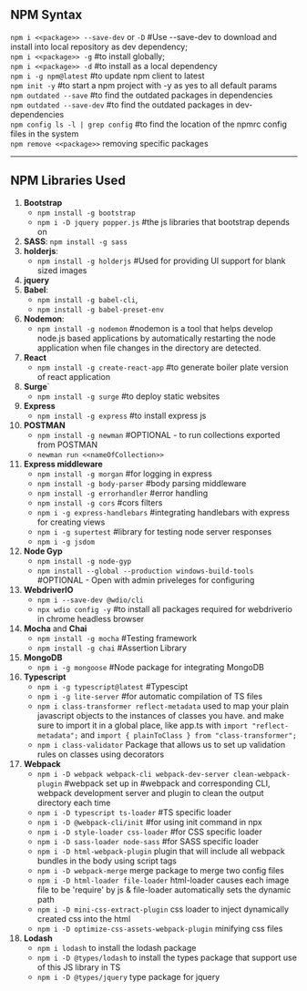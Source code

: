 ## NPM Syntax

`npm i <<package>> --save-dev` or `-D` #Use --save-dev to download and install into local repository as dev dependency;  
`npm i <<package>> -g` #to install globally;  
`npm i <<package>> -d` #to install as a local dependency  
`npm i -g npm@latest` #to update npm client to latest  
`npm init -y` #to start a npm project with -y as yes to all default params  
`npm outdated --save` #to find the outdated packages in dependencies  
`npm outdated --save-dev` #to find the outdated packages in dev-dependencies  
`npm config ls -l | grep config` #to find the location of the npmrc config files in the system  
`npm remove <<package>>` removing specific packages

---


## NPM Libraries Used
1. **Bootstrap**
    - `npm install -g bootstrap`
    - `npm i -D jquery popper.js` #the js libraries that bootstrap depends on
2. **SASS**: `npm install -g sass`
3. **holderjs**: 
    - `npm install -g holderjs` #Used for providing UI support for blank sized images
4. **jquery**
5. **Babel**: 
    - `npm install -g babel-cli`, 
    - `npm install -g babel-preset-env`
6. **Nodemon**: 
    - `npm install -g nodemon` #nodemon is a tool that helps develop node.js based applications by automatically restarting the node application when file changes in the directory are detected.
7. **React**
    - `npm install -g create-react-app` #to generate boiler plate version of react application
8. **Surge**`
   - `npm install -g surge` #to deploy static websites
9. **Express** 
    - `npm install -g express` #to install express js
10. **POSTMAN**
    - `npm install -g newman` #OPTIONAL - to run collections exported from POSTMAN
    -  `newman run <<nameOfCollection>>`
11. **Express middleware**
    - `npm install -g morgan` #for logging in express
    - `npm install -g body-parser` #body parsing middleware
    - `npm install -g errorhandler` #error handling
    - `npm install -g cors` #cors filters
    - `npm i -g express-handlebars` #integrating handlebars with express for creating views
    - `npm i -g supertest` #library for testing node server responses
    - `npm i -g jsdom`
12. **Node Gyp**
    - `npm install -g node-gyp`  
    - `npm install --global --production windows-build-tools` #OPTIONAL - 
    Open with admin priveleges for configuring
13. **WebdriverIO**
    - `npm i --save-dev @wdio/cli`  
    - `npx wdio config -y` #to install all packages required for webdriverio in chrome headless browser
14. **Mocha** and **Chai**
    - `npm install -g mocha` #Testing framework  
    - `npm install -g chai` #Assertion Library
15. **MongoDB**
    - `npm i -g mongoose` #Node package for integrating MongoDB
15. **Typescript**
    - `npm i -g typescript@latest` #Typescipt
    - `npm i -g lite-server` #for automatic compilation of TS files
    - `npm i class-transformer reflect-metadata` used to map your plain javascript objects to the instances of classes you have. and make sure to import it in a global place, like app.ts with `import "reflect-metadata";` and `import { plainToClass } from "class-transformer";`
    - `npm i class-validator` Package that allows us to set up validation rules on classes using decorators
17. **Webpack**
    - `npm i -D webpack webpack-cli webpack-dev-server clean-webpack-plugin` #webpack set up in  #webpack and corresponding CLI, webpack development server and plugin to clean the output directory each time 
    - `npm i -D typescript ts-loader`  #TS specific loader
    - `npm i -D @webpack-cli/init` #for using init command in npx
    - `npm i -D style-loader css-loader` #for CSS specific loader
    - `npm i -D sass-loader node-sass` #for SASS specific loader  
    - `npm i -D html-webpack-plugin`  plugin that will include all webpack bundles in the body using script tags
    - `npm i -D webpack-merge` merge package to merge two config files
    - `npm i -D html-loader file-loader` html-loader causes each image file to be 'require' by js & file-loader automatically sets the dynamic path
    - `npm i -D mini-css-extract-plugin` css loader to inject dynamically created css into the html
    - `npm i -D optimize-css-assets-webpack-plugin` minifying css files
18. **Lodash**
    - `npm i lodash` to install the lodash package
    - `npm i -D @types/lodash` to install the types package that support use of this JS library in TS
    - `npm i -D @types/jquery` type package for jquery
